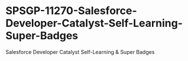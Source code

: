 # SPSGP-11270-Salesforce-Developer-Catalyst-Self-Learning-Super-Badges
Salesforce Developer Catalyst Self-Learning &amp; Super Badges
